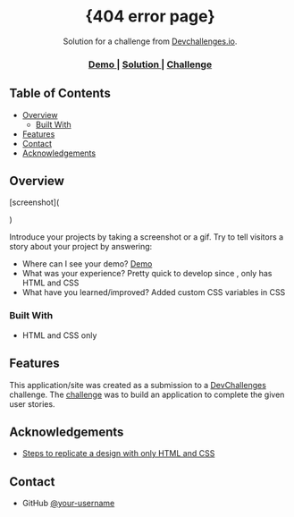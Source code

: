 <!-- Please update value in the {}  -->

<h1 align="center">{404 error page}</h1>

<div align="center">
   Solution for a challenge from  <a href="http://devchallenges.io" target="_blank">Devchallenges.io</a>.
</div>

<div align="center">
  <h3>
    <a href="https://mystifying-volhard-3ef610.netlify.app/">
      Demo
    </a>
    <span> | </span>
    <a href="https://github.com/ChinmayMoghe/404-error-page">
      Solution
    </a>
    <span> | </span>
    <a href="https://devchallenges.io/challenges/wBunSb7FPrIepJZAg0sY">
      Challenge
    </a>
  </h3>
</div>

<!-- TABLE OF CONTENTS -->

## Table of Contents

- [Overview](#overview)
  - [Built With](#built-with)
- [Features](#features)
- [Contact](#contact)
- [Acknowledgements](#acknowledgements)

<!-- OVERVIEW -->

## Overview

[screenshot](<blockquote class="imgur-embed-pub" lang="en" data-id="q6l1aey" data-context="false" ><a href="//imgur.com/q6l1aey"></a></blockquote><script async src="//s.imgur.com/min/embed.js" charset="utf-8"></script>)

Introduce your projects by taking a screenshot or a gif. Try to tell visitors a story about your project by answering:

- Where can I see your demo?
  [Demo](https://mystifying-volhard-3ef610.netlify.app/)
- What was your experience?
  Pretty quick to develop since , only has HTML and CSS
- What have you learned/improved?
  Added custom CSS variables in CSS

### Built With

<!-- This section should list any major frameworks that you built your project using. Here are a few examples.-->

- HTML and CSS only

## Features

<!-- List the features of your application or follow the template. Don't share the figma file here :) -->

This application/site was created as a submission to a [DevChallenges](https://devchallenges.io/challenges) challenge. The [challenge](https://devchallenges.io/challenges/wBunSb7FPrIepJZAg0sY) was to build an application to complete the given user stories.

## Acknowledgements

<!-- This section should list any articles or add-ons/plugins that helps you to complete the project. This is optional but it will help you in the future. For exmpale -->

- [Steps to replicate a design with only HTML and CSS](https://devchallenges-blogs.web.app/how-to-replicate-design/)

## Contact

- GitHub [@your-username](https://github.com/ChinmayMoghe/)
